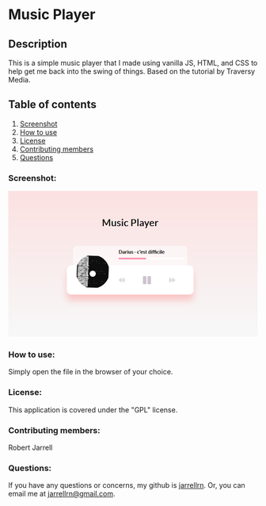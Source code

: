 # Music Player

## Description

This is a simple music player that I made using vanilla JS, HTML, and CSS to help get me back into the swing of things. Based on the tutorial by Traversy Media.

## Table of contents

1. [Screenshot](#screenshot)
2. [How to use](#use)
3. [License](#license)
4. [Contributing members](#contributing)
5. [Questions](#questions)

### Screenshot: <a name="screenshot"></a>

![screenshot](/screenshot.png "Screenshot")

### How to use: <a name="use"></a>

Simply open the file in the browser of your choice.

### License: <a name="license"></a>

This application is covered under the "GPL" license.

### Contributing members: <a name="contributing"></a>

Robert Jarrell

### Questions: <a name="questions"></a>

If you have any questions or concerns, my github is [jarrellrn](https://github.com/jarrellrn). Or, you can email me at jarrellrn@gmail.com.
